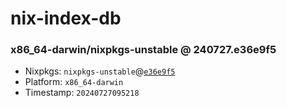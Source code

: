 # nix-index-db
### x86_64-darwin/nixpkgs-unstable @ 240727.e36e9f5
- Nixpkgs: `nixpkgs-unstable`@[`e36e9f5`](https://github.com/NixOS/nixpkgs/commit/e36e9f57337d0ff0cf77aceb58af4c805472bfae)
- Platform: `x86_64-darwin`
- Timestamp: `20240727095218`
